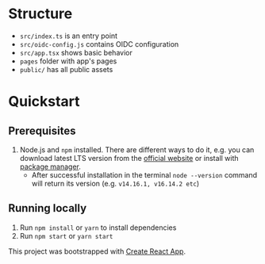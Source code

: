 # Structure

- `src/index.ts` is an entry point
- `src/oidc-config.js` contains OIDC configuration
- `src/app.tsx` shows basic behavior
- `pages` folder with app's pages
- `public/` has all public assets
# Quickstart

## Prerequisites

1. Node.js and `npm` installed. There are different ways to do it, e.g. you can download latest LTS version from the [official website](https://nodejs.org/en/download/]) or install with [package manager](https://nodejs.org/en/download/package-manager/).
    - After successful installation in the terminal `node --version` command will return its version (e.g. `v14.16.1, v16.14.2 etc`)

## Running locally

1. Run `npm install` or `yarn` to install dependencies
2. Run `npm start` or `yarn start`


This project was bootstrapped with [Create React App](https://github.com/facebook/create-react-app).
